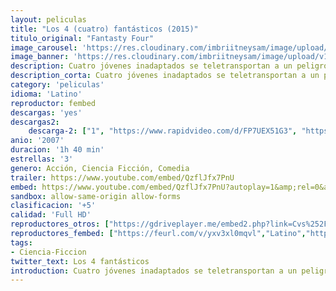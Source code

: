 ```yaml
---
layout: peliculas
title: "Los 4 (cuatro) fantásticos (2015)"
titulo_original: "Fantasty Four"
image_carousel: 'https://res.cloudinary.com/imbriitneysam/image/upload/v1557618170/fantastico3-min.jpg'
image_banner: 'https://res.cloudinary.com/imbriitneysam/image/upload/v1557618171/fantastico-remake-banner-min.jpg'
description: Cuatro jóvenes inadaptados se teletransportan a un peligroso universo alternativo, lo que les confiere extraños poderes. Cuando sus vidas cambian de forma drástica e irremediable, deben aprender a controlar sus nuevas habilidades y trabajar en equipo para salvar al mundo de un viejo conocido que ahora se ha convertido en un temible enemigo. Adaptación contemporánea del equipo de superhéroes de Marvel.
description_corta: Cuatro jóvenes inadaptados se teletransportan a un peligroso universo alternativo, lo que les confiere extraños poderes. Cuando sus vidas cambian de forma drástica e irremediable, deben aprender a controlar sus nuevas habilidades y trabajar en equipo para salvar al mundo de un viejo conocido que ahora se ha convertido en un temible enemigo. Adaptación contemporánea del equipo de superhéroes de Marvel.
category: 'peliculas'
idioma: 'Latino'
reproductor: fembed
descargas: 'yes'
descargas2:
    descarga-2: ["1", "https://www.rapidvideo.com/d/FP7UEX51G3", "https://www.google.com/s2/favicons?domain=www.rapidvideo.com","RapidVideo","https://res.cloudinary.com/imbriitneysam/image/upload/v1541473684/mexico.png", "Latino", "Full HD"]
anio: '2007'
duracion: '1h 40 min'
estrellas: '3'
genero: Acción, Ciencia Ficción, Comedia
trailer: https://www.youtube.com/embed/QzflJfx7PnU
embed: https://www.youtube.com/embed/QzflJfx7PnU?autoplay=1&amp;rel=0&amp;hd=1&border=0&wmode=opaque&enablejsapi=1&modestbranding=1&controls=1&showinfo=0
sandbox: allow-same-origin allow-forms
clasificacion: '+5'
calidad: 'Full HD'
reproductores_otros: ["https://gdriveplayer.me/embed2.php?link=Cvs%252Fo8x3fG5f%252B6WcOTT99wb8KzEuYuJibEDiNwdcyk%252Fv7ox4bbfFv114Q349mSYrkYugtZAzDSK%252BNFtUUDAq8cC07TybYPobprlmjwIpgMRLtHYjPKqIHvI8TbirrMT781Otr7cCwqFW7R0Px7GuOf%252FqVRc7IAYeQueNjgD6lh3T4ydnzidEwFviSSoU55KC4%253D","Latino","https://www.zembed.to/public/dist/asteroid.html?id=3d00f7a5a59e8ab7dc53f38399e5d201&title=Fantastic%20Four","Latino","https://movcloud.net/embed/ol-QQVhmwOEX","Latino","https://mstream.press/7977ndq34438","Latino"]
reproductores_fembed: ["https://feurl.com/v/yxv3xl0mqvl","Latino","https://feurl.com/v/dw9r55yyrpo","Latino","https://feurl.com/v/3qv17p1g02v","Latino"]
tags:
- Ciencia-Ficcion
twitter_text: Los 4 fantásticos
introduction: Cuatro jóvenes inadaptados se teletransportan a un peligroso universo alternativo, lo que les confiere extraños poderes. Cuando sus vidas cambian de forma drástica e irremediable, deben aprender a controlar sus nuevas habilidades y trabajar en equipo para salvar al mundo de un viejo conocido que ahora se ha convertido en un temible enemigo. Adaptación contemporánea del equipo de superhéroes de Marvel.
---
```












